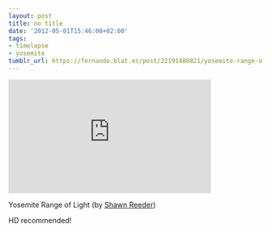 ```yaml
---
layout: post
title: no title
date: '2012-05-01T15:46:00+02:00'
tags:
- timelapse
- yosemite
tumblr_url: https://fernando.blat.es/post/22191480821/yosemite-range-of-light-by-shawn-reeder-hd
---
```

<iframe src="https://player.vimeo.com/video/40802206?title=0&amp;byline=0&amp;portrait=0&amp;app_id=122963" width="400" height="225" frameborder="0" allow="autoplay; fullscreen" allowfullscreen title="Yosemite Range of Light"></iframe>  

Yosemite Range of Light (by [Shawn Reeder](http://vimeo.com/40802206))

HD recommended!
